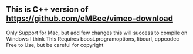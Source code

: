 ## This is C++ version of https://github.com/eMBee/vimeo-download
Only Support for Mac, but add few changes this will success to  compile on Windows I think
This Requires boost.programoptions, libcurl, cppcodec
Free to Use, but be careful for copyright

